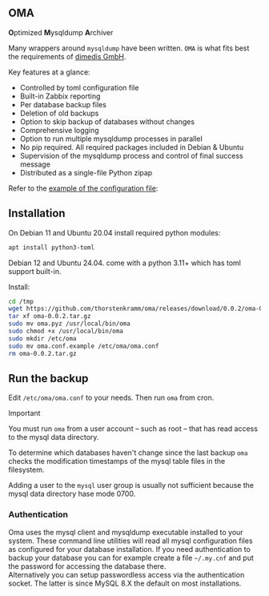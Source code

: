 ## OMA
**O**ptimized **M**ysqldump **A**rchiver

Many wrappers around `mysqldump` have been written. `OMA` is what fits best the requirements of 
[dimedis GmbH](https://www.linkedin.com/company/dimedis).

Key features at a glance:

- Controlled by toml configuration file
- Built-in Zabbix reporting
- Per database backup files
- Deletion of old backups
- Option to skip backup of databases without changes
- Comprehensive logging
- Option to run multiple mysqldump processes in parallel
- No pip required. All required packages included in Debian & Ubuntu
- Supervision of the mysqldump process and control of final success message
- Distributed as a single-file Python zipap

Refer to the [example of the configuration file](./oma.conf.example):

## Installation

On Debian 11 and Ubuntu 20.04 install required python modules:

```bash
apt install python3-toml
```

Debian 12 and Ubuntu 24.04. come with a python 3.11+ which has toml support built-in.

Install:

```bash
cd /tmp
wget https://github.com/thorstenkramm/oma/releases/download/0.0.2/oma-0.0.2.tar.gz
tar xf oma-0.0.2.tar.gz
sudo mv oma.pyz /usr/local/bin/oma
sudo chmod +x /usr/local/bin/oma
sudo mkdir /etc/oma
sudo mv oma.conf.example /etc/oma/oma.conf
rm oma-0.0.2.tar.gz
```

## Run the backup

Edit `/etc/oma/oma.conf` to your needs. Then run `oma` from cron.

> [!IMPORTANT]
> You must run `oma` from a user account – such as root – that has read access to the mysql data directory.

To determine which databases haven't change since the last backup `oma` checks the modification timestamps of
the mysql table files in the filesystem.

Adding a user to the `mysql` user group is usually not sufficient because the mysql data directory hase mode 0700.

### Authentication

Oma uses the mysql client and mysqldump executable installed to your system. These command line utilities will read
all mysql configuration files as configured for your database installation. If you need authentication to backup your
database you can for example create a file `~/.my.cnf` and put the password for accessing the database there.  
Alternatively you can setup passwordless access via the authentication socket. The latter is since MySQL 8.X the default
on most installations.
